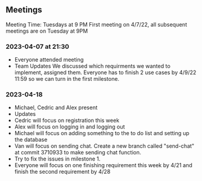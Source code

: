 ## Meetings

Meeting Time: Tuesdays at 9 PM
First meeting on 4/7/22, all subsequent meetings are on Tuesday at 9PM

### 2023-04-07 at 21:30

- Everyone attended meeting
- Team Updates
  We discussed which requirments we wanted to implement, assigned them. Everyone has to finish 2 use cases by 4/9/22 11:59 so we can turn in the first milestone.

### 2023-04-18

- Michael, Cedric and Alex present
- Updates
- Cedric will focus on registration this week
- Alex will focus on logging in and logging out
- Michael will focus on adding something to the to do list and setting up the database
- Van will focus on sending chat. Create a new branch called "send-chat" at commit 3710933 to make sending chat function.
- Try to fix the issues in milestone 1.
- Everyone will focus on one finishing requirement this week by 4/21 and finish the second requirement by 4/28
